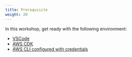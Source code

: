 ```yaml
---
title: Prerequisite 
weight: 20
---
```


In this workshop, get ready with the following environment:

- [VSCode](./vscode/readme)
- [AWS CDK](./aws-cdk/readme)
- [AWS CLI configured with credentials](./aws-config/readme)
